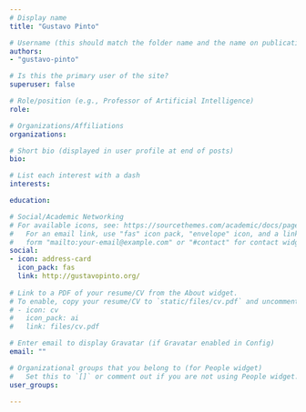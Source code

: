 ```yaml
---
# Display name
title: "Gustavo Pinto"

# Username (this should match the folder name and the name on publications)
authors:
- "gustavo-pinto"

# Is this the primary user of the site?
superuser: false

# Role/position (e.g., Professor of Artificial Intelligence)
role:

# Organizations/Affiliations
organizations:

# Short bio (displayed in user profile at end of posts)
bio:

# List each interest with a dash
interests:

education:

# Social/Academic Networking
# For available icons, see: https://sourcethemes.com/academic/docs/page-builder/#icons
#   For an email link, use "fas" icon pack, "envelope" icon, and a link in the
#   form "mailto:your-email@example.com" or "#contact" for contact widget.
social:
- icon: address-card
  icon_pack: fas
  link: http://gustavopinto.org/
  
# Link to a PDF of your resume/CV from the About widget.
# To enable, copy your resume/CV to `static/files/cv.pdf` and uncomment the lines below.
# - icon: cv
#   icon_pack: ai
#   link: files/cv.pdf

# Enter email to display Gravatar (if Gravatar enabled in Config)
email: ""

# Organizational groups that you belong to (for People widget)
#   Set this to `[]` or comment out if you are not using People widget.
user_groups:

---
```

